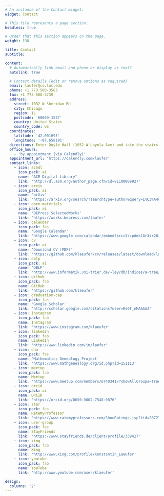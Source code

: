 ```yaml
---
# An instance of the Contact widget.
widget: contact

# This file represents a page section.
headless: true

# Order that this section appears on the page.
weight: 130

title: Contact
subtitle:

content:
  # Automatically link email and phone or display as text?
  autolink: true

  # Contact details (edit or remove options as required)
  email: laufer@cs.luc.edu
  phone: +1 773 508-3583
  fax: +1 773 508-3739
  address:
    street: 1032 W Sheridan Rd
    city: Chicago
    region: IL
    postcode: '60660-1537'
    country: United States
    country_code: US
  coordinates:
    latitude: '42.001695'
    longitude: '-87.658191'
  directions: Enter Doyle Hall (1052 W Loyola Ave) and take the stairs to room 202 on the second floor
  office_hours:
    - 'by appointment (via Calendly)'
  appointment_url: 'https://calendly.com/laufer'
  contact_links:
    - icon: acmdl
      icon_pack: ai
      name: "ACM Digital Library"
      link: 'http://dl.acm.org/author_page.cfm?id=81100009927'
    - icon: arxiv
      icon_pack: ai
      name: 'arXiv'
      link: 'https://arxiv.org/search/?searchtype=author&query=L%C3%A4ufer%2C+K'
    - icon: open-materials
      icon_pack: ai
      name: 'BEPress SelectedWorks'
      link: 'https://works.bepress.com/laufer'
    - icon: calendar
      icon_pack: fas
      name: 'Google Calendar'
      link: 'https://www.google.com/calendar/embed?src=2scpdmk18r3sr28ibob72je1ho%40group.calendar.google.com&ctz=America/Chicago'
    - icon: cv
      icon_pack: ai
      name: 'Download CV [PDF]'
      link: 'https://github.com/klaeufer/cv/releases/latest/download/laufer-cv.pdf'
    - icon: dblp
      icon_pack: ai
      name: 'DBLP'
      link: 'http://www.informatik.uni-trier.de/~ley/db/indices/a-tree/l/L=auml=ufer:Konstantin.html'
    - icon: github
      icon_pack: fab
      name: GitHub
      link: 'https://github.com/klaeufer'
    - icon: graduation-cap
      icon_pack: fas
      name: 'Google Scholar'
      link: 'http://scholar.google.com/citations?user=Rs0f_nMAAAAJ'
    - icon: instagram
      icon_pack: fab
      name: Instagram
      link: 'https://www.instagram.com/klaeufer'
    - icon: linkedin
      icon_pack: fab
      name: LinkedIn
      link: 'http://www.linkedin.com/in/laufer'
    - icon: dna
      icon_pack: fas
      name: 'Mathematics Genealogy Project'
      link: 'https://www.mathgenealogy.org/id.php?id=151113'
    - icon: meetup
      icon_pack: fab
      name: Meetup
      link: 'https://www.meetup.com/members/6740341/?showAllGroups=true'
    - icon: orcid
      icon_pack: ai
      name: ORCID
      link: 'https://orcid.org/0000-0002-7548-0876'
    - icon: star
      icon_pack: fas
      name: RateMyProfessor
      link: 'https://www.ratemyprofessors.com/ShowRatings.jsp?tid=287274'
    - icon: user-group
      icon_pack: fas
      name: StayFriends
      link: 'https://www.stayfriends.de/client/profile/339427'
    - icon: xing
      icon_pack: fab
      name: Xing
      link: 'http://www.xing.com/profile/Konstantin_Laeufer'
    - icon: youtube
      icon_pack: fab
      name: YouTube
      link: 'http://www.youtube.com/user/klaeufer'

design:
  columns: '2'
---
```

